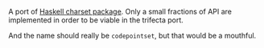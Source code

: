 A port of [Haskell charset package](https://hackage.haskell.org/package/charset). Only a small fractions of API are implemented in order to be viable in the trifecta port.

And the name should really be `codepointset`, but that would be a mouthful.